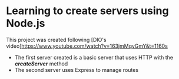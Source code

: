 # Learning to create servers using Node.js
This project was created following [DIO's video]https://www.youtube.com/watch?v=163jmMqvGmY&t=1160s

- The first server created is a basic server that uses HTTP with the ***createServer*** method
- The second server uses Express to manage routes
